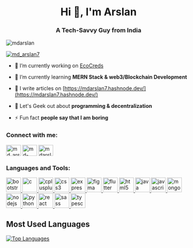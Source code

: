 <h1 align="center">Hi 👋, I'm Arslan</h1>
<h3 align="center">A Tech-Savvy Guy from India</h3>

<p align="left"> <img src="https://komarev.com/ghpvc/?username=mdarslan&label=Profile%20views&color=0e75b6&style=flat" alt="mdarslan" /> </p>

<p align="left"> <a href="https://twitter.com/md_arslan7" target="blank"><img src="https://img.shields.io/twitter/follow/md_arslan7?logo=twitter&style=for-the-badge" alt="md_arslan7" /></a> </p>

- 🔭 I’m currently working on [EcoCreds](https://github.com/orgs/ECO-CREDS/repositories)

- 🌱 I’m currently learning **MERN Stack & web3/Blockchain Development**

- 📝 I write articles on [https://mdarslan7.hashnode.dev/](https://mdarslan7.hashnode.dev/)

- 💬 Let's Geek out about **programming & decentralization**

- ⚡ Fun fact **people say that I am boring**

<h3 align="left">Connect with me:</h3>
<p align="left">
<a href="https://twitter.com/md_arslan7" target="blank"><img align="center" src="https://raw.githack.com/rahuldkjain/github-profile-readme-generator/master/src/images/icons/Social/twitter.svg" alt="md_arslan7" height="30" width="40" /></a>
<a href="https://linkedin.com/in/md-arslan-8b34a6205/" target="blank"><img align="center" src="https://raw.githack.com/rahuldkjain/github-profile-readme-generator/master/src/images/icons/Social/linked-in-alt.svg" alt="md-arslan-8b34a6205/" height="30" width="40" /></a>
<a href="https://instagram.com/mdarslan7" target="blank"><img align="center" src="https://raw.githack.com/rahuldkjain/github-profile-readme-generator/master/src/images/icons/Social/instagram.svg" alt="mdarslan7" height="30" width="40" /></a>
</p>

<h3 align="left">Languages and Tools:</h3>
<p align="left"> <a href="https://getbootstrap.com" target="_blank" rel="noreferrer"> <img src="https://raw.githack.com/devicons/devicon/master/icons/bootstrap/bootstrap-plain-wordmark.svg" alt="bootstrap" width="40" height="40"/> </a> <a href="https://www.cprogramming.com/" target="_blank" rel="noreferrer"> <img src="https://raw.githack.com/devicons/devicon/master/icons/c/c-original.svg" alt="c" width="40" height="40"/> </a> <a href="https://www.w3schools.com/cpp/" target="_blank" rel="noreferrer"> <img src="https://raw.githack.com/devicons/devicon/master/icons/cplusplus/cplusplus-original.svg" alt="cplusplus" width="40" height="40"/> </a> <a href="https://www.w3schools.com/css/" target="_blank" rel="noreferrer"> <img src="https://raw.githack.com/devicons/devicon/master/icons/css3/css3-original-wordmark.svg" alt="css3" width="40" height="40"/> </a> <a href="https://expressjs.com" target="_blank" rel="noreferrer"> <img src="https://raw.githack.com/devicons/devicon/master/icons/express/express-original-wordmark.svg" alt="express" width="40" height="40"/> </a> <a href="https://www.figma.com/" target="_blank" rel="noreferrer"> <img src="https://www.vectorlogo.zone/logos/figma/figma-icon.svg" alt="figma" width="40" height="40"/> </a> <a href="https://flutter.dev" target="_blank" rel="noreferrer"> <img src="https://www.vectorlogo.zone/logos/flutterio/flutterio-icon.svg" alt="flutter" width="40" height="40"/> </a> <a href="https://www.w3.org/html/" target="_blank" rel="noreferrer"> <img src="https://raw.githack.com/devicons/devicon/master/icons/html5/html5-original-wordmark.svg" alt="html5" width="40" height="40"/> </a> <a href="https://www.java.com" target="_blank" rel="noreferrer"> <img src="https://raw.githack.com/devicons/devicon/master/icons/java/java-original.svg" alt="java" width="40" height="40"/> </a> <a href="https://developer.mozilla.org/en-US/docs/Web/JavaScript" target="_blank" rel="noreferrer"> <img src="https://raw.githack.com/devicons/devicon/master/icons/javascript/javascript-original.svg" alt="javascript" width="40" height="40"/> </a> <a href="https://www.mongodb.com/" target="_blank" rel="noreferrer"> <img src="https://raw.githack.com/devicons/devicon/master/icons/mongodb/mongodb-original-wordmark.svg" alt="mongodb" width="40" height="40"/> </a> <a href="https://nodejs.org" target="_blank" rel="noreferrer"> <img src="https://raw.githack.com/devicons/devicon/master/icons/nodejs/nodejs-original-wordmark.svg" alt="nodejs" width="40" height="40"/> </a> <a href="https://www.python.org" target="_blank" rel="noreferrer"> <img src="https://raw.githack.com/devicons/devicon/master/icons/python/python-original.svg" alt="python" width="40" height="40"/> </a> <a href="https://reactjs.org/" target="_blank" rel="noreferrer"> <img src="https://raw.githack.com/devicons/devicon/master/icons/react/react-original-wordmark.svg" alt="react" width="40" height="40"/> </a> <a href="https://sass-lang.com" target="_blank" rel="noreferrer"> <img src="https://raw.githack.com/devicons/devicon/master/icons/sass/sass-original.svg" alt="sass" width="40" height="40"/> </a> <a href="https://www.typescriptlang.org/" target="_blank" rel="noreferrer"> <img src="https://raw.githack.com/devicons/devicon/master/icons/typescript/typescript-original.svg" alt="typescript" width="40" height="40"/> </a> </p>

## Most Used Languages

[![Top Languages](https://github-readme-stats.vercel.app/api/top-langs/?username=mdarslan7&layout=compact)](https://github.com/mdarslan7)



